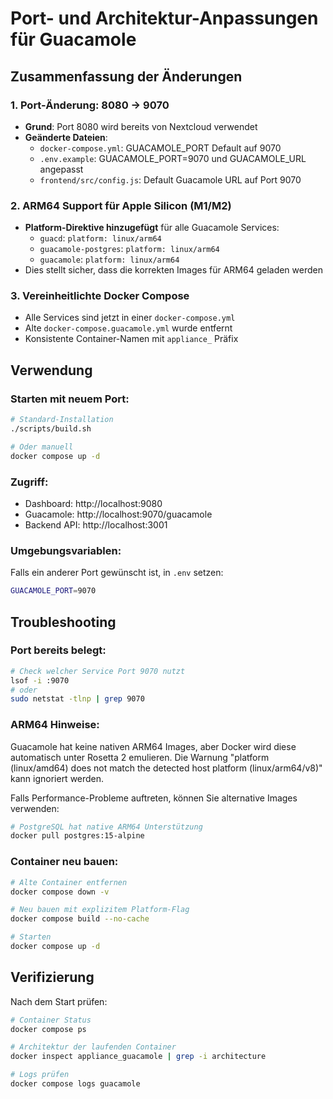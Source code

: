 # Port- und Architektur-Anpassungen für Guacamole

## Zusammenfassung der Änderungen

### 1. Port-Änderung: 8080 → 9070
- **Grund**: Port 8080 wird bereits von Nextcloud verwendet
- **Geänderte Dateien**:
  - `docker-compose.yml`: GUACAMOLE_PORT Default auf 9070
  - `.env.example`: GUACAMOLE_PORT=9070 und GUACAMOLE_URL angepasst
  - `frontend/src/config.js`: Default Guacamole URL auf Port 9070

### 2. ARM64 Support für Apple Silicon (M1/M2)
- **Platform-Direktive hinzugefügt** für alle Guacamole Services:
  - `guacd`: `platform: linux/arm64`
  - `guacamole-postgres`: `platform: linux/arm64`
  - `guacamole`: `platform: linux/arm64`
- Dies stellt sicher, dass die korrekten Images für ARM64 geladen werden

### 3. Vereinheitlichte Docker Compose
- Alle Services sind jetzt in einer `docker-compose.yml`
- Alte `docker-compose.guacamole.yml` wurde entfernt
- Konsistente Container-Namen mit `appliance_` Präfix

## Verwendung

### Starten mit neuem Port:
```bash
# Standard-Installation
./scripts/build.sh

# Oder manuell
docker compose up -d
```

### Zugriff:
- Dashboard: http://localhost:9080
- Guacamole: http://localhost:9070/guacamole
- Backend API: http://localhost:3001

### Umgebungsvariablen:
Falls ein anderer Port gewünscht ist, in `.env` setzen:
```bash
GUACAMOLE_PORT=9070
```

## Troubleshooting

### Port bereits belegt:
```bash
# Check welcher Service Port 9070 nutzt
lsof -i :9070
# oder
sudo netstat -tlnp | grep 9070
```

### ARM64 Hinweise:
Guacamole hat keine nativen ARM64 Images, aber Docker wird diese automatisch unter Rosetta 2 emulieren.
Die Warnung "platform (linux/amd64) does not match the detected host platform (linux/arm64/v8)" kann ignoriert werden.

Falls Performance-Probleme auftreten, können Sie alternative Images verwenden:
```bash
# PostgreSQL hat native ARM64 Unterstützung
docker pull postgres:15-alpine
```

### Container neu bauen:
```bash
# Alte Container entfernen
docker compose down -v

# Neu bauen mit explizitem Platform-Flag
docker compose build --no-cache

# Starten
docker compose up -d
```

## Verifizierung

Nach dem Start prüfen:
```bash
# Container Status
docker compose ps

# Architektur der laufenden Container
docker inspect appliance_guacamole | grep -i architecture

# Logs prüfen
docker compose logs guacamole
```
